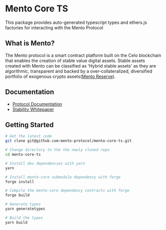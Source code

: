# Mento Core TS

This package provides auto-generated typescript types and ethers.js factories for interacting with the Mento Protocol

## What is Mento?

The Mento protocol is a smart contract platform built on the Celo blockchain that enables the creation of stable value digital assets. Stable assets created with Mento can be classified as 'Hybrid stable assets' as they are algorithmic, transparent and backed by a over-collateralized, diversified portfolio of exogenous crypto assets([Mento Reserve](https://reserve.mento.org/)).

## Documentation

- [Protocol Documentation](https://docs.mento.org/mento-protocol/core/overview)
- [Stability Whitepaper](https://celo.org/papers/stability)

## Getting Started

```bash
# Get the latest code
git clone git@github.com:mento-protocol/mento-core-ts.git

# Change directory to the the newly cloned repo
cd mento-core-ts

# Install dev dependencies with yarn
yarn

# Install mento-core submodule dependency with forge
forge install

# Compile the mento-core dependency contracts with forge
forge build

# Generate types
yarn generatetypes

# Build the types
yarn build
```
